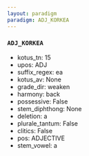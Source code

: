 ```yaml
---
layout: paradigm
paradigm: ADJ_KORKEA
---
```

### ` ADJ_KORKEA `


* kotus_tn: 15
* upos: ADJ
* suffix_regex: ea
* kotus_av: None
* grade_dir: weaken
* harmony: back
* possessive: False
* stem_diphthong: None
* deletion: a
* plurale_tantum: False
* clitics: False
* pos: ADJECTIVE
* stem_vowel: a
